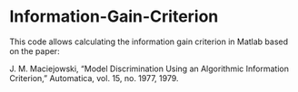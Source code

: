 # Information-Gain-Criterion

This code allows calculating the information gain criterion in Matlab based on the paper:

J. M. Maciejowski, “Model Discrimination Using an Algorithmic Information
Criterion,” Automatica, vol. 15, no. 1977, 1979.
